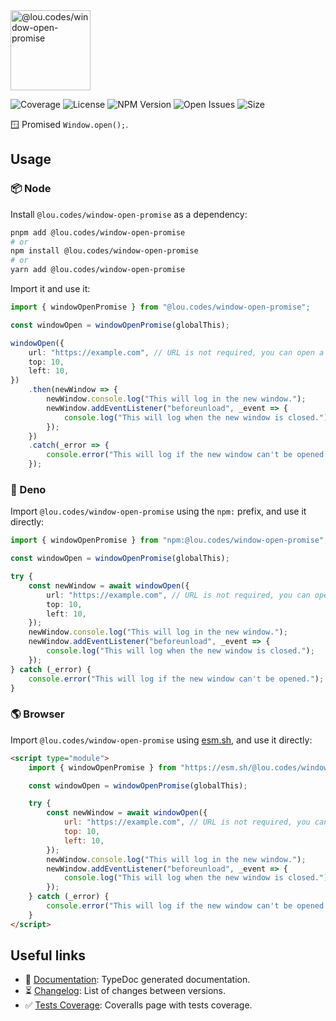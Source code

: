 <img id="logo" alt="@lou.codes/window-open-promise" src="https://lou.codes/logos/lou_codes_window_open_promise.svg" height="128" />

![Coverage][coverage-badge] ![License][license-badge]
![NPM Version][npm-version-badge] ![Open Issues][open-issues-badge]
![Size][size-badge]

🪟 Promised `Window.open();`.

## Usage

### 📦 Node

Install `@lou.codes/window-open-promise` as a dependency:

```bash
pnpm add @lou.codes/window-open-promise
# or
npm install @lou.codes/window-open-promise
# or
yarn add @lou.codes/window-open-promise
```

Import it and use it:

```typescript
import { windowOpenPromise } from "@lou.codes/window-open-promise";

const windowOpen = windowOpenPromise(globalThis);

windowOpen({
	url: "https://example.com", // URL is not required, you can open a blank window
	top: 10,
	left: 10,
})
	.then(newWindow => {
		newWindow.console.log("This will log in the new window.");
		newWindow.addEventListener("beforeunload", _event => {
			console.log("This will log when the new window is closed.");
		});
	})
	.catch(_error => {
		console.error("This will log if the new window can't be opened.");
	});
```

### 🦕 Deno

Import `@lou.codes/window-open-promise` using the `npm:` prefix, and use it
directly:

```typescript
import { windowOpenPromise } from "npm:@lou.codes/window-open-promise";

const windowOpen = windowOpenPromise(globalThis);

try {
	const newWindow = await windowOpen({
		url: "https://example.com", // URL is not required, you can open a blank window
		top: 10,
		left: 10,
	});
	newWindow.console.log("This will log in the new window.");
	newWindow.addEventListener("beforeunload", _event => {
		console.log("This will log when the new window is closed.");
	});
} catch (_error) {
	console.error("This will log if the new window can't be opened.");
}
```

### 🌎 Browser

Import `@lou.codes/window-open-promise` using [esm.sh][esm.sh], and use it
directly:

```html
<script type="module">
	import { windowOpenPromise } from "https://esm.sh/@lou.codes/window-open-promise";

	const windowOpen = windowOpenPromise(globalThis);

	try {
		const newWindow = await windowOpen({
			url: "https://example.com", // URL is not required, you can open a blank window
			top: 10,
			left: 10,
		});
		newWindow.console.log("This will log in the new window.");
		newWindow.addEventListener("beforeunload", _event => {
			console.log("This will log when the new window is closed.");
		});
	} catch (_error) {
		console.error("This will log if the new window can't be opened.");
	}
</script>
```

## Useful links

-   📝 [Documentation][documentation]: TypeDoc generated documentation.
-   ⏳ [Changelog][changelog]: List of changes between versions.
-   ✅ [Tests Coverage][coverage]: Coveralls page with tests coverage.

<!-- Reference -->

[changelog]:
	https://github.com/loucyx/lou.codes/blob/main/packages/@lou.codes/window-open-promise/CHANGELOG.md
[coverage-badge]:
	https://img.shields.io/coveralls/github/loucyx/lou.codes.svg?labelColor=666&color=0a8
[coverage]: https://coveralls.io/github/loucyx/lou.codes
[documentation]: https://lou.codes/libraries/lou_codes_window_open_promise/
[esm.sh]: https://esm.sh
[license-badge]:
	https://img.shields.io/npm/l/@lou.codes/window-open-promise.svg?labelColor=666&color=0a8
[npm-version-badge]:
	https://img.shields.io/npm/v/@lou.codes/window-open-promise.svg?labelColor=666&color=0a8
[open-issues-badge]:
	https://img.shields.io/github/issues/loucyx/lou.codes.svg?labelColor=666&color=0a8
[size-badge]:
	https://img.shields.io/badge/dynamic/json?label=size&labelColor=666&color=0a8&suffix=KiB&query=%24.size&url=https%3A%2F%2Fraw.githubusercontent.com%2Floucyx%2Flou.codes%2Fmain%2Fpackages%2F%40lou.codes%2Fwindow-open-promise%2Fpackage.json
